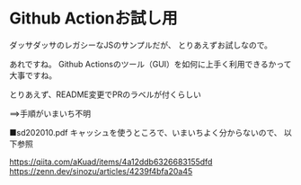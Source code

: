 # Github Actionお試し用
ダッサダッサのレガシーなJSのサンプルだが、
とりあえずお試しなので。

あれですね。
Github Actionsのツール（GUI）を如何に上手く利用できるかって大事ですね。

とりあえず、README変更でPRのラベルが付くらしい

==>手順がいまいち不明

■sd202010.pdf
キャッシュを使うところで、いまいちよく分からないので、
以下参照

https://qiita.com/aKuad/items/4a12ddb6326683155dfd
https://zenn.dev/sinozu/articles/4239f4bfa20a45